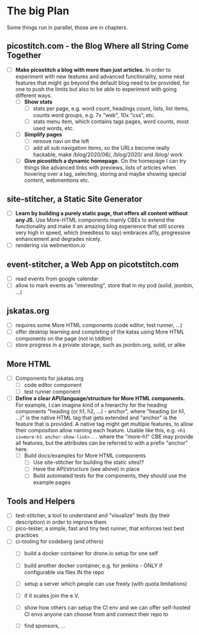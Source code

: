 # The big Plan

Some things run in parallel, those are in chapters.

## picostitch.com - the Blog Where all String Come Together
- [ ] **Make picostitch a blog with more than just articles.**
  In order to experiment with new features and advanced functionality, some neat features that
  might go beyond the default blog need to be provided, for one to push the limits but also to
  be able to experiment with going different ways.
  - [ ] **Show stats**
    - [ ] stats per page, e.g. word count, headings count, lists, list items, counts word groups, e.g. 7x "web", 10x "css", etc.
    - [ ] stats menu item, which contains tags pages, word counts, most used words, etc.   
  - [ ] **Simplify pages**
    - [ ] remove navi on the left
    - [ ] add all sub navigation items, so the URLs become really hackable, make /blog/2020/06/, /blog/2020/ and /blog/ work
  - [ ] **Give picostitch a dynamic homepage.**
    On the homepage I can try things like advanced links with previews, lists of articles when hovering
    over a tag, selecting, storing and maybe showing special content, webmentions etc. 

## site-stitcher, a Static Site Generator
- [ ] **Learn by building a purely static page, that offers all content without any JS.**
  Use More-HTML components mainly CBEs to extend the functionality and make it an amazing 
  blog experience that still scores very high in speed, which (needless to say)
  embraces a11y, progressive enhancement and degrades nicely.
- [ ] rendering via webmention.io  

## event-stitcher, a Web App on picotstitch.com
- [ ] read events from google calendar
- [ ] allow to mark events as "interesting", store that in my pod (solid, jsonbin, ...)

## jskatas.org
- [ ] requires some More HTML components (code editor, test runner, ...)
- [ ] offer desktop learning and completing of the katas using More HTML components on the page (not in tddbin)
- [ ] store progress in a private storage, such as jsonbin.org, solid, or alike

## More HTML
- [ ] Components for jskatas.org
  - [ ] code editor component
  - [ ] test runner component
- [ ] **Define a clear API/language/structure for More HTML components.**
    For example, I can imagine kind of a hierarchy for the heading components "heading (or h1, h2, ...) - anchor", where 
    "heading (or h1, ...)" is the native HTML tag that gets extended and "anchor" is the feature that is
    provided. A native tag might get multiple features, to allow their composition allow naming each feature.
    Usable like this, e.g. `<h1 is=more-h1 anchor-show-link>...` where the "more-h1" CBE may provide all
    features, but the attributes can be referred to with a prefix "anchor" here.
  - [ ] Build docs/examples for More HTML components
    - [ ] Use site-stitcher for building the static sites!?
    - [ ] Have the API/structure (see above) in place
    - [ ] Build automated tests for the components, they should use the example pages

## Tools and Helpers
- [ ] test-stitcher, a tool to understand and "visualize" tests (by their description)
  in order to improve them
- [ ] pico-tester, a simple, fast and tiny test runner, that enforces test best practices
- [ ] ci-tooling for codeberg (and others)
  - [ ] build a docker container for drone.io setup for one self
  - [ ] build another docker container, e.g. for jenkins - ONLY if configurable via files IN the repo
  - [ ] setup a server which people can use freely (with quota limitations)
  - [ ] if it scales join the e.V.
  - [ ] show how others can setup the CI env and we can offer self-hosted CI envs anyone can choose from
    and connect their repo to
  - [ ] find sponsors, ...

       